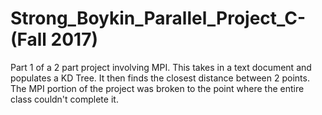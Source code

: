 # Strong_Boykin_Parallel_Project_C-   (Fall 2017)
Part 1 of a 2 part project involving MPI. This takes in a text document and populates a KD Tree. It then finds the closest distance between 2 points.
The MPI portion of the project was broken to the point where the entire class couldn't complete it.  
